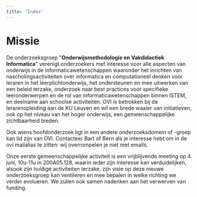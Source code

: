 ```yaml
---
title: 'Index'
---
```


# Missie

De onderzoeksgroep "**Onderwijsmethodologie en Vakdidactiek Informatica**" verenigt onderzoekers met interesse voor alle aspecten van onderwijs in de informaticawetenschappen waaronder het inrichten van nascholingsactiviteiten over informatica en computationeel denken voor leraren in het leerplichtonderwijs, het ondersteunen en mee uitwerken van een beleid terzake, onderzoek naar best practices voor specifieke leeronderwerpen en de rol van informaticawetenschappen binnen iSTEM, en deelname aan schoolse activiteiten. OVI is betrokken bij de lerarenopleiding aan de KU Leuven en wil een brede waaier van initiatieven, ook op het niveau van het hoger onderwijs, een gemeenschappelijke zichtbaarheid bieden.

Ook wiens hoofdonderzoek ligt in een andere onderzoeksdomein of -groep kan lid zijn van OVI. Contacteer Bart of Bern als je interesse hebt om in de ovi mailalias te zitten: wij overrompelen je niet met emails.

Onze eerste gemeenschappelijke activiteit is een vrijblijvende meeting op 4 juni, 10u-11u in 200A05.128, waarin ieder zijn interesse kan verduidelijken, alsook zijn huidige activiteiten terzake, zijn visie op deze nieuwe onderzoeksgroep kan ventileren en mee bepalen in welke richting we verder evolueren. We zullen ook samen nadenken aan het verwerven van funding.

